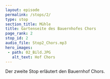 ```yaml
---
layout: episode
permalink: /stops/2/
type: stop
section_title: Mühle
title: Gartenseite des Bauernhofes Chors
page_rank: 2
stop_id: 2
audio_file: Stop2_Chors.mp3
hero_images:
 - path: 02_Bild.JPG
   alt_text: Hof Chors
---
```

Der zweite Stop erläutert den Bauernhof Chors.
